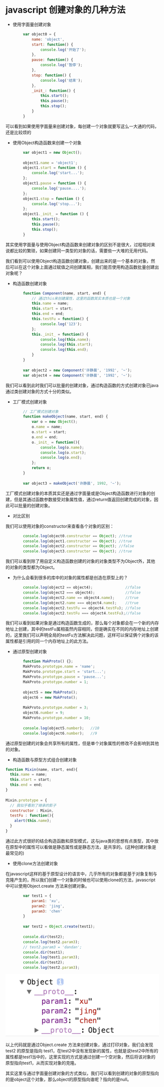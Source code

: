 # javascript 创建对象的几种方法

* 使用字面量创建对象

```javascript
        var object0 = {
            name: 'object',
            start: function() {
                console.log('开始了');
            },
            pause: function() {
                console.log('暂停');
            },
            stop: function() {
                console.log('结束');
            },
            _init_: function() {
                this.start();
                this.pause();
                this.stop();
            }
        }
```

可以看到如果使用字面量来创建对象，每创建一个对象就要写这么一大通的代码，还是比较烦的

* 使用Object构造函数来创建一个对象

```javascript
        var object1 = new Object();

        object1.name = 'object1';
        object1.start = function () {
            console.log('start...');
        };
        object1.pause = function () {
            console.log('pause....');
        };
        object1.stop = function () {
            console.log('stop...');
        };
        object1._init_ = function () {
            this.start();
            this.pause();
            this.stop();
        }
```

其实使用字面量与使用Object构造函数来创建对象的区别不是很大，过程相对来说都比较的繁琐，如果创建同一类型的对象的话，需要些一大堆的无用代码。

我们看到可以使用Object构造函数创建对象，创建出来的是一个基本的对象，然后可以在这个对象上面通过赋值之间创建属相，我们能否使用构造函数批量创建出对象呢？

* 构造函数创建对象

```javascript
        function Component(name, start, end) {
            // 通过this来创建属性，这里的函数其实本质也是一个对象
            this.name = name;
            this.start = start;
            this.end = end;
            this.testFu = function() {
                console.log('123');
            };
            this._init_ = function() {
                console.log(this.name);
                console.log(this.start);
                console.log(this.end);
            }
        }

        var object2 = new Component('许静晨', '1992', '~');
        var object4 = new Component('许静晨', '1992', '~');
```

我们可以看到此时我们可以批量的创建对象，通过构造函数的方式创建对象已java通过类创建对象的方式十分的类似。

* 工厂模式创建对象

```javascript
        // 工厂模式创建对象
        function makeObject(name, start, end) {
            var o = new Object();
            o.name = name;
            o.start = start;
            o.end = end;
            o._init_ = function(){
                console.log(o.name);
                console.log(o.start);
                console.log(o.end);
            };
            return o;
        }

        var object3 = makeObject('许静晨', 1992, '~');
```

工厂模式创建对象的本质其实还是通过字面量或是Object构造函数进行对象的创建，但是其通过函数参数接受对象属性值，通过return值返回创建完成的对象，因此可以批量的创建对象。

* 对比区别

我们可以使用对象的constructor来查看各个对象的区别：

```javascript
        console.log(object0.constructor == Object); //true
        console.log(object1.constructor == Object); //true
        console.log(object2.constructor == Object); //false
        console.log(object3.constructor == Object); //true
```

我们可以看到除了用自定义构造函数创建的对象的对象类型不为Object外，其他的对象的类型都为Object。

* 为什么会看到很多的库中的对象的属性都是创造在原型上的？

```javascript
        console.log(object2 == object4);               //false
        console.log(object2 === object4);              //false
        console.log(object2.name == object4.name);     //true
        console.log(object2.name === object4.name);    //true
        console.log(object2.testFu == object4.testFu); //false
        console.log(object2.testFu === object4.testFu);//false
```

我们可以看到如果对象是通过构造函数生成的，那么每个对象都会在一个新的内存地址上创建，其中的testFu属相虽然内容相同，但是确实在不同的内存地址上创建的，这里我们可以声明全局的testFu方法解决此问题，这样可以保证俩个对象的该属性都是引用的同一个内存地址上的此方法。

* 通过原型创建对象

```javascript
        function MakProto() {};
        MakProto.prototype.name = 'name';
        MakProto.prototype.start = 'start...';
        MakProto.prototype.pause = 'pause...';
        MakProto.prototype.number = 1;

        object5 = new MakProto();
        object6 = new MakProto();

        MakProto.prototype.number = 3;
        object6.number = 9;
        MakProto.prototype.number = 10;

        console.log(object5.number);   //10
        console.log(object6.number);   //9
```

通过原型创建的对象会共享所有的属性，但是单个对象属性的修改不会影响到其他的对象。

* 构造函数与原型方式组合创建对象

```javascript
function Mixin(name, start, end){
  this.name = name;
  this.start = start;
  this.end = end;
}

Mixin.prototype = {
  // 我似乎看到了继承的影子
  constructor : Mixin,
  testFu : function(){
    alert(this.name);
  }
}
```

通过此方式很好的结合构造函数和原型模式，这与java类的思想有点类型，其中放在原型中的属性可以看做是静态属性或是静态方法，是共享的。\(这种创建对象是最常见的\)

* 使用clone方法创建对象

在javascript这样的基于原型设计的语言中，几乎所有的对象都是基于对象复制与克隆产生的，所以我们创建一个对象的时候也可以使用clone的方法，javascript中可以使用Object.create 方法来创建对象。

```javascript
        var test1 = {
            param1: 'xu',
            param2: 'jing',
            param3: 'chen'
        }

        var test2 = Object.create(test1);

        console.dir(test2);
        console.log(test2.param3);
        // test2.param3 = 'dandan';
        console.dir(test1);
        console.log(test1.param3);
        console.dir(test2);
        console.log(test2.param3);
```

![](../.gitbook/assets/objectcreate.png)

以上代码就是通过Object.create 方法来创建对象，通过打印对象，我们会发现test2 的原型是指向 test1，在test2中没有发现新的属性，也就是说test2中所有的属性都是test1当中的，这里实现的方式是通过创建一个空对象，然后将该对象的原型指向test1，从而实现对象的克隆。

其实这里与通过字面量创建对象的方式类似，我们可以看到创建的对象的原型指向的是object这个对象，那么object的原型指向谁呢？指向的是null。

